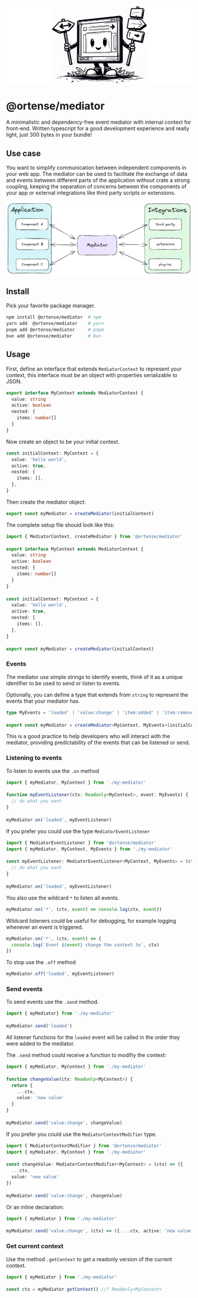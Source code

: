 ![Mediator banner - the mediator mascot generated by dall-e 2](https://raw.githubusercontent.com/ortense/mediator/main/media/mediator.jpg)

# @ortense/mediator

A minimalistic and dependency-free event mediator with internal context for front-end.
Written typescript for a good development experience and really light, just 300 bytes in your bundle!

## Use case

You want to simplify communication between independent components in your web app. The mediator can be used to facilitate the exchange of data and events between different parts of the application without crate a strong coupling, keeping the separation of concerns between the components of your app or external integrations like third party scripts or extensions.

![Mediator flow chart - made in excalidraw.com](https://raw.githubusercontent.com/ortense/mediator/main/media/flow.png)

## Install

Pick your favorite package manager.

```sh
npm install @ortense/mediator  # npm
yarn add  @ortense/mediator    # yarn
pnpm add @ortense/mediator     # pnpm
bun add @ortense/mediator      # bun
```

## Usage

First, define an interface that extends `MediatorContext` to represent your context, this interface must be an object with properties serializable to JSON.

```typescript
export interface MyContext extends MediatorContext {
  value: string
  active: boolean
  nested: {
    items: number[]
  }
}
```
Now create an object to be your initial context.

```typescript
const initialContext: MyContext = {
  value: 'hello world',
  active: true,
  nested: {
    items: [],
  },
}
```

Then create the mediator object:

```typescript
export const myMediator = createMediator(initialContext)
```

The complete setup file should look like this:

```typescript
import { MediatorContext, createMediator } from '@ortense/mediator'

export interface MyContext extends MediatorContext {
  value: string
  active: boolean
  nested: {
    items: number[]
  }
}

const initialContext: MyContext = {
  value: 'hello world',
  active: true,
  nested: {
    items: [],
  },
}

export const myMediator = createMediator(initialContext)
```

### Events

The mediator use simple strings to identify events, think of it as a unique identifier to be used to send or listen to events.

Optionally, you can define a type that extends from `string` to represent the events that your mediator has.

```typescript
type MyEvents = 'loaded' | 'value:change' | 'item:added' | 'item:removed'

export const myMediator = createMediator<MyContext, MyEvents>(initialContext)
```

This is a good practice to help developers who will interact with the mediator, providing predictability of the events that can be listened or send.

### Listening to events

To listen to events use the `.on` method

```typescript
import { myMediator, MyContext } from './my-mediator'

function myEventListener(ctx: Readonly<MyContext>, event: MyEvents) {
  // do what you want
}

myMediator.on('loaded', myEventListener)
```

If you prefer you could use the type `MediatorEventListener`

```typescript
import { MediatorEventListener } from '@ortense/mediator'
import { myMediator, MyContext, MyEvents } from './my-mediator'

const myEventListener: MediatorEventListener<MyContext, MyEvents> = (ctx, event) => {
  // do what you want
}

myMediator.on('loaded', myEventListener)
```

You also use the wildcard `*` to listen all events.

```typescript
myMediator.on('*', (ctx, event) => console.log(ctx, event))
```

Wildcard listeners could be useful for debugging, for example logging whenever an event is triggered.

```typescript
myMediator.on('*', (ctx, event) => {
  console.log(`Event ${event} change the context to`, ctx)
})
```

To stop use the `.off` method

```typescript
myMediator.off('loaded', myEventListener)
```

### Send events

To send events use the `.send` method.

```typescript
import { myMediator} from './my-mediator'

myMediator.send('loaded')
```

All listener functions for the `loaded` event will be called in the order they were added to the mediator.

The `.send` method could receive a function to modifiy the context:

```typescript
import { myMediator, MyContext } from './my-mediator'

function changeValue(ctx: Readonly<MyContext>) {
  return {
    ...ctx,
    value: 'new value'
  }
}

myMediator.send('value:change', changeValue)
```

If you prefer you could use the `MediatorContextModifier` type.

```typescript
import { MediatorContextModifier } from '@ortense/mediator'
import { myMediator, MyContext } from './my-mediator'

const changeValue: MediatorContextModifier<MyContext> = (ctx) => ({
  ...ctx,
  value: 'new value'
})

myMediator.send('value:change', changeValue)
```

Or an inline declaration:

```typescript
import { myMediator } from './my-mediator'

myMediator.send('value:change', (ctx) => ({ ...ctx, active: 'new value }))
```

### Get current context

Use the method `.getContext` to get a readonly version of the current context.

```typescript
import { myMediator } from './my-mediator'

const ctx = myMediator.getContext() //? Readonly<MyContext>
```
